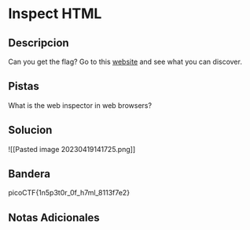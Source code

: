 # Inspect HTML

## Descripcion
Can you get the flag? Go to this [website](http://saturn.picoctf.net:55825/) and see what you can discover.

## Pistas
What is the web inspector in web browsers?

## Solucion 
![[Pasted image 20230419141725.png]]
## Bandera
picoCTF{1n5p3t0r_0f_h7ml_8113f7e2}

## Notas Adicionales 
